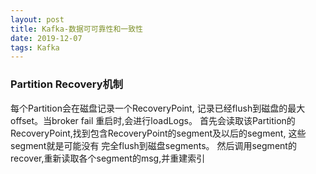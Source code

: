 ```yaml
---
layout: post
title: Kafka-数据可可靠性和一致性
date: 2019-12-07
tags: Kafka
---
```


### **Partition Recovery机制**

每个Partition会在磁盘记录一个RecoveryPoint, 记录已经flush到磁盘的最大offset。当broker fail 重启时,会进行loadLogs。 
首先会读取该Partition的RecoveryPoint,找到包含RecoveryPoint的segment及以后的segment, 这些segment就是可能没有 完全flush到磁盘segments。
然后调用segment的recover,重新读取各个segment的msg,并重建索引
